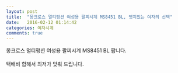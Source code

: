 ```yaml
---
layout: post
title:  "몽크로스 멀티펑션 여성용 팔찌시계 MS8451 BL, 엣지있는 여자의 선택"
date:   2016-02-12 01:14:42
categories: 여자시계
comments: true
---
```


몽크로스 멀티펑션 여성용 팔찌시계 MS8451 BL 팝니다. 
<br><br>
택배비 합해서 최저가 맞춰 드립니다.<br>
<br>
<img class="image" src="https://1.bp.blogspot.com/-YPctxchNDAA/W-dHnVrBoCI/AAAAAAAAAsI/U3IIvNDU-fMq5eShbp1w6kQTQR2qU1z3wCLcBGAs/s1600/24572456.jpg" alt=""/>
<br>
<br>
<img class="image" src="http://www.nbbang.co.kr/data/webedit/20180912183305_bwhsvkwb.jpg" alt=""/>
